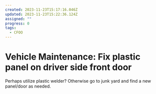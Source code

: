 ```yaml
---
created: 2023-11-23T15:17:16.046Z
updated: 2023-11-23T15:22:36.124Z
assigned: ""
progress: 0
tags:
  - CFOO
---
```


# Vehicle Maintenance: Fix plastic panel on driver side front door

Perhaps utilize plastic welder? Otherwise go to junk yard and find a new panel/door as needed.
